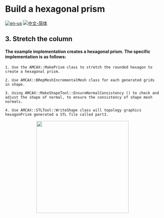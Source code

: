 # Build a hexagonal prism

[![en-us](https://img.shields.io/badge/en-us-yellow.svg)](./README.md) [![中文-简体](https://img.shields.io/badge/%E4%B8%AD%E6%96%87-%E7%AE%80%E4%BD%93-red.svg)](./README.zh_cn.md)

## 3. Stretch the column

#### The example implementation creates a hexagonal prism. The specific implementation is as follows:

	1. Use the AMCAX::MakePrism class to stretch the rounded hexagon to create a hexagonal prism.

	2. Use AMCAX::BRepMeshIncrementalMesh class for each generated grids in shape.

	3. Using AMCAX::MakeShapeTool::EnsureNormalConsistency () to check and adjust the shape of normal, to ensure the consistency of shape mesh normals.

	4. Use AMCAX::STLTool::WriteShape class will topology graphics hexagonPrism generated a STL file called part3.


<div align = center><img src="https://s2.loli.net/2024/09/30/mDi7B3Qct8ukvAG.png" width="300" height="300">